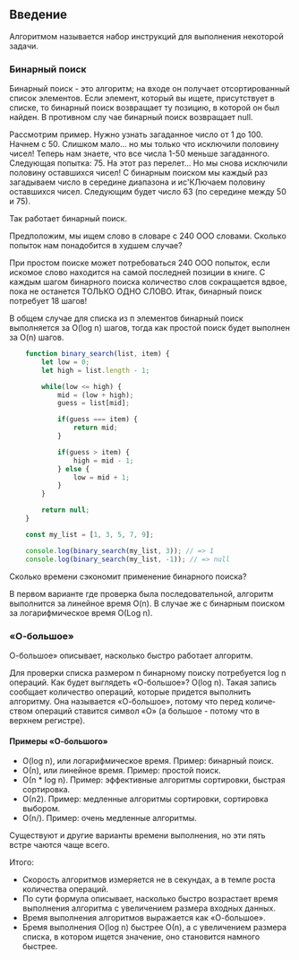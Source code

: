 ## Введение

Алгоритмом называется набор инструкций для выполнения некоторой задачи.

### Бинарный поиск

Бинарный поиск - это алгоритм; на входе он получает отсортированный список элементов. Если элемент, который вы ищете, присутствует в списке, то бинарный поиск возвращает ту позицию, в которой он был найден. В противном слу­ чае бинарный поиск возвращает null.

Рассмотрим пример. Нужно узнать загаданное число от 1 до 100. 
Начнем с 50. Слишком мало... но мы только что исключили половину чисел! Теперь нам знаете, что все числа 1-50 меньше загаданного. 
Следующая попытка: 75. На этот раз перелет... Но мы снова исключили половину оставшихся чисел! С бинарным поиском мы каждый раз загадываем число в середине диапазона и ис'КЛючаем половину оставшихся чисел. Следующим будет число 63 (по середине между 50 и 75).

Так работает бинарный поиск.

Предположим, мы ищем слово в словаре с 240 ООО словами. Сколько попыток нам понадобится в худшем случае?

При простом поиске может потребоваться 240 ООО попыток, если искомое слово находится на самой последней позиции в книге. С каждым шагом бинарного поиска количество слов сокращается вдвое, пока не останется ТОЛЬКО ОДНО СЛОВО. Итак, бинарный поиск потребует 18 шагов!

В об­щем случае для списка из п элементов бинарный поиск выполняется за O(log n) шагов, тогда как простой поиск будет выполнен за O(n) шагов.

```JavaScript
    function binary_search(list, item) {
        let low = 0;
        let high = list.length - 1;

        while(low <= high) {
            mid = (low + high);
            guess = list[mid];

            if(guess === item) {
                return mid;
            }

            if(guess > item) {
                high = mid - 1;
            } else {
                low = mid + 1;
            }
        }

        return null;
    }

    const my_list = [1, 3, 5, 7, 9];

    console.log(binary_search(my_list, 3)); // => 1
    console.log(binary_search(my_list, -1)); // => null
```

Сколько времени сэкономит приме­нение бинарного поиска?

В первом варианте где проверка была последовательной, алгоритм выполнится за линейное время O(n). В случае же с бинарным поиском за логарифмическое время O(Log n).

### «О-большое»

О-большое» описывает, насколько быстро работает алгоритм.

Для проверки списка размером n бинарному поис­ку потребуется log n операций. Как будет выглядеть «О-большое»? O(log n).
Такая запись сообщает количество операций, которые придется выпол­нить алгоритму. Она называется «О-большое», потому что перед количе­ством операций ставится символ «O» (а большое - потому что в верхнем регистре).

#### Примеры «О-большого»
* O(log n), или логарифмическое время. Пример: бинарный поиск.
* О(n), или линейное время. Пример: простой поиск.
* О(n * log n). Пример: эффективные алгоритмы сортировки, быстрая сортировка.
* О(n2). Пример: медленные алгоритмы сортировки, сортировка выбо­ром.
* О(n/). Пример: очень медленные алгоритмы.

Существуют и другие варианты времени выполнения, но эти пять встре­ чаются чаще всего.

Итого: 
- Скорость алгоритмов измеряется не в секундах, а в темпе роста количе­ства операций.
- По сути формула описывает, насколько быстро возрастает время выпол­нения алгоритма с увеличением размера входных данных.
- Время выполнения алгоритмов выражается как «О-большое».
- Бремя выполнения O(log n) быстрее О(n), а с увеличением размера спи­ска, в котором ищется значение, оно становится намного быстрее.

